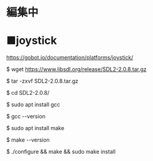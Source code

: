 # 編集中
# ■joystick

https://gobot.io/documentation/platforms/joystick/

$ wget https://www.libsdl.org/release/SDL2-2.0.8.tar.gz

$ tar -zxvf SDL2-2.0.8.tar.gz

$ cd SDL2-2.0.8/

$ sudo apt install gcc

$ gcc --version

$ sudo apt install make

$ make --version

$ ./configure && make && sudo make install
